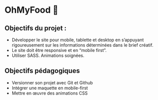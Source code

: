 # OhMyFood 🍔

## Objectifs du projet : 
 - Développer le site pour mobile, tablette et desktop en s’appuyant rigoureusement sur les informations déterminées dans le brief créatif.
 - Le site doit être responsive et en “mobile first”.
 - Utiliser SASS. Animations soignées.

## Objectifs pédagogiques
- Versionner son projet avec Git et Github
- Intégrer une maquette en mobile-first
- Mettre en œuvre des animations CSS
